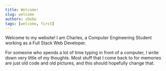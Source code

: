 ```yaml
---
title: Welcome!
slug: welcome
authors: cbebe
tags: [welcome, first]
---
```


Welcome to my website! I am Charles, a Computer Engineering Student working as a Full Stack Web Developer.

<!--truncate-->

For someone who spends a lot of time typing in front of a computer, I write down very little of my thoughts. Most stuff
that I come back to for memories are just old code and old pictures, and this should hopefully change that.
